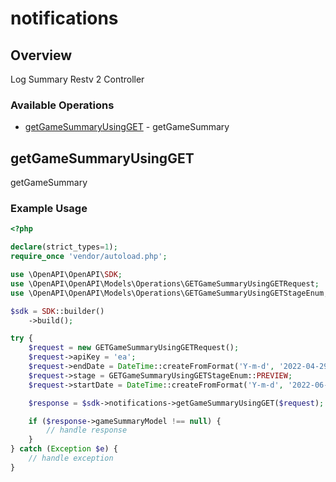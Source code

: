 # notifications

## Overview

Log Summary Restv 2 Controller

### Available Operations

* [getGameSummaryUsingGET](#getgamesummaryusingget) - getGameSummary

## getGameSummaryUsingGET

getGameSummary

### Example Usage

```php
<?php

declare(strict_types=1);
require_once 'vendor/autoload.php';

use \OpenAPI\OpenAPI\SDK;
use \OpenAPI\OpenAPI\Models\Operations\GETGameSummaryUsingGETRequest;
use \OpenAPI\OpenAPI\Models\Operations\GETGameSummaryUsingGETStageEnum;

$sdk = SDK::builder()
    ->build();

try {
    $request = new GETGameSummaryUsingGETRequest();
    $request->apiKey = 'ea';
    $request->endDate = DateTime::createFromFormat('Y-m-d', '2022-04-29');
    $request->stage = GETGameSummaryUsingGETStageEnum::PREVIEW;
    $request->startDate = DateTime::createFromFormat('Y-m-d', '2022-06-02');

    $response = $sdk->notifications->getGameSummaryUsingGET($request);

    if ($response->gameSummaryModel !== null) {
        // handle response
    }
} catch (Exception $e) {
    // handle exception
}
```
